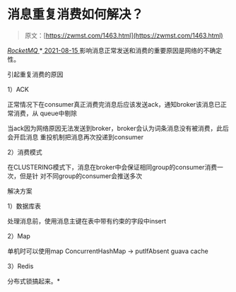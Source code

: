 <!--yml
category: 未分类
date: 0001-01-01 00:00:00
-->

# 消息重复消费如何解决？

> 原文：[https://zwmst.com/1463.html](https://zwmst.com/1463.html)

   [ *RocketMQ* ](https://zwmst.com/rocketmq)*[ <time datetime="2021-08-15T11:35:46+08:00"> 2021-08-15 </time> ](https://zwmst.com/1463.html)  影响消息正常发送和消费的重要原因是网络的不确定性。

引起重复消费的原因

1）ACK

正常情况下在consumer真正消费完消息后应该发送ack，通知broker该消息已正常消费，从 queue中剔除

当ack因为网络原因无法发送到broker，broker会认为词条消息没有被消费，此后会开启消息 重投机制把消息再次投递到consumer

2）消费模式

在CLUSTERING模式下，消息在broker中会保证相同group的consumer消费一次，但是针 对不同group的consumer会推送多次

解决方案

1）数据库表

处理消息前，使用消息主键在表中带有约束的字段中insert

2）Map

单机时可以使用map ConcurrentHashMap -> putIfAbsent guava cache

3）Redis

分布式锁搞起来。*